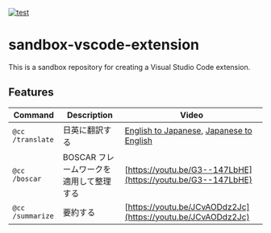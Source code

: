 [![test](https://github.com/ks6088ts-labs/sandbox-vscode-extension/actions/workflows/test.yaml/badge.svg?branch=main)](https://github.com/ks6088ts-labs/sandbox-vscode-extension/actions/workflows/test.yaml?query=branch%3Amain)

# sandbox-vscode-extension

This is a sandbox repository for creating a Visual Studio Code extension.

## Features

| Command          | Description                             | Video                                                                                                    |
| ---------------- | --------------------------------------- | -------------------------------------------------------------------------------------------------------- |
| `@cc /translate` | 日英に翻訳する                          | [English to Japanese](https://youtu.be/2dSEqtLKPDc), [Japanese to English](https://youtu.be/IlD_8qcK8Wg) |
| `@cc /boscar`    | BOSCAR フレームワークを適用して整理する | [https://youtu.be/G3--147LbHE](https://youtu.be/G3--147LbHE)                                             |
| `@cc /summarize` | 要約する                                | [https://youtu.be/JCvAODdz2Jc](https://youtu.be/JCvAODdz2Jc)                                             |
